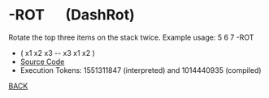 # -ROT &emsp; (DashRot)
Rotate the top three items on the stack twice. Example usage: 5 6 7 -ROT
* ( x1 x2 x3 -- x3 x1 x2 )
* [Source Code](../words/shando/DashRot.cs)
* Execution Tokens: 1551311847 (interpreted) and 1014440935 (compiled)


[BACK](builtins.md#DashRot)
